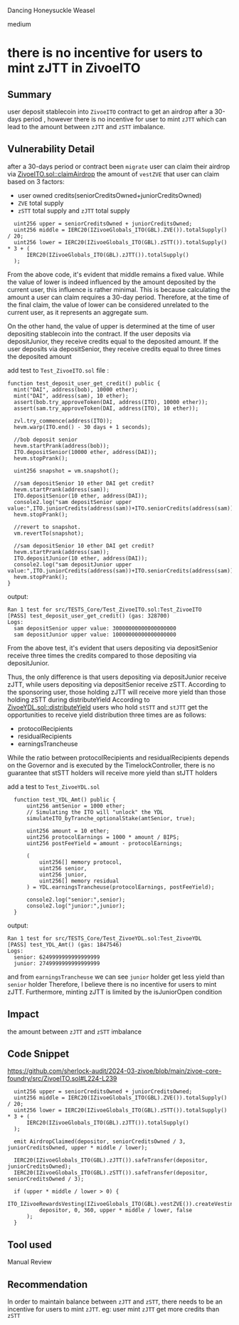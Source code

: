 Dancing Honeysuckle Weasel

medium

# there is no incentive for users to mint zJTT in ZivoeITO

## Summary
user deposit stablecoin into `ZivoeITO` contract to get an airdrop after a 30-days period , however there is no incentive for user to mint `zJTT` which can lead to the amount between `zJTT` and `zSTT` imbalance.

## Vulnerability Detail
after a 30-days period or contract been `migrate` user can claim their airdrop via [ZivoeITO.sol::claimAirdrop](https://github.com/sherlock-audit/2024-03-zivoe/blob/main/zivoe-core-foundry/src/ZivoeITO.sol#L203-L242)
the amount of `vestZVE` that user can claim based on 3 factors:
- user owned credits(seniorCreditsOwned+juniorCreditsOwned)
- `ZVE` total supply
- `zSTT` total supply and `zJTT` total supply
```solidity
  uint256 upper = seniorCreditsOwned + juniorCreditsOwned;
  uint256 middle = IERC20(IZivoeGlobals_ITO(GBL).ZVE()).totalSupply() / 20;
  uint256 lower = IERC20(IZivoeGlobals_ITO(GBL).zSTT()).totalSupply() * 3 + (
      IERC20(IZivoeGlobals_ITO(GBL).zJTT()).totalSupply()
  );
```
From the above code, it's evident that middle remains a fixed value.
While the value of lower is indeed influenced by the amount deposited by the current user, this influence is rather minimal. This is because calculating the amount a user can claim requires a 30-day period. Therefore, at the time of the final claim, the value of lower can be considered unrelated to the current user, as it represents an aggregate sum.

On the other hand, the value of upper is determined at the time of user depositing stablecoin into the contract. If the user deposits via depositJunior, they receive credits equal to the deposited amount. If the user deposits via depositSenior, they receive credits equal to three times the deposited amount

add test to `Test_ZivoeITO.sol` file :
```solidity
function test_deposit_user_get_credit() public {
  mint("DAI", address(bob), 10000 ether);
  mint("DAI", address(sam), 10 ether);
  assert(bob.try_approveToken(DAI, address(ITO), 10000 ether));
  assert(sam.try_approveToken(DAI, address(ITO), 10 ether));

  zvl.try_commence(address(ITO));
  hevm.warp(ITO.end() - 30 days + 1 seconds);

  //bob deposit senior
  hevm.startPrank(address(bob));
  ITO.depositSenior(10000 ether, address(DAI));
  hevm.stopPrank();

  uint256 snapshot = vm.snapshot();     

  //sam depositSenior 10 ether DAI get credit?
  hevm.startPrank(address(sam));
  ITO.depositSenior(10 ether, address(DAI));
  console2.log("sam depositSenior upper value:",ITO.juniorCredits(address(sam))+ITO.seniorCredits(address(sam)));
  hevm.stopPrank();

  //revert to snapshot.
  vm.revertTo(snapshot);

  //sam depositSenior 10 ether DAI get credit?
  hevm.startPrank(address(sam));
  ITO.depositJunior(10 ether, address(DAI));
  console2.log("sam depositJunior upper value:",ITO.juniorCredits(address(sam))+ITO.seniorCredits(address(sam)));
  hevm.stopPrank();
}
```
output:
```shell
Ran 1 test for src/TESTS_Core/Test_ZivoeITO.sol:Test_ZivoeITO
[PASS] test_deposit_user_get_credit() (gas: 328700)
Logs:
  sam depositSenior upper value: 30000000000000000000
  sam depositJunior upper value: 10000000000000000000
```
From the above test, it's evident that users depositing via depositSenior receive three times the credits compared to those depositing via depositJunior. 

Thus, the only difference is that users depositing via depositJunior receive zJTT, while users depositing via depositSenior receive zSTT. According to the sponsoring user, those holding zJTT will receive more yield than those holding zSTT during distributeYield
According to [ZivoeYDL.sol::distributeYield](https://github.com/sherlock-audit/2024-03-zivoe/blob/main/zivoe-core-foundry/src/ZivoeYDL.sol#L213-L310) users who hold `stSTT` and `stJTT` get the opportunities to receive yield distribution three times are as follows:
- protocolRecipients
- residualRecipients
- earningsTrancheuse

While the ratio between protocolRecipients and residualRecipients depends on the Governor and is executed by the TimelockController, there is no guarantee that stSTT holders will receive more yield than stJTT holders

add a test to `Test_ZivoeYDL.sol`
```solidity
  function test_YDL_Amt() public {
      uint256 amtSenior = 1000 ether;
      // Simulating the ITO will "unlock" the YDL
      simulateITO_byTranche_optionalStake(amtSenior, true);

      uint256 amount = 10 ether;
      uint256 protocolEarnings = 1000 * amount / BIPS;
      uint256 postFeeYield = amount - protocolEarnings;

      (
          uint256[] memory protocol, 
          uint256 senior, 
          uint256 junior, 
          uint256[] memory residual
      ) = YDL.earningsTrancheuse(protocolEarnings, postFeeYield);

      console2.log("senior:",senior);
      console2.log("junior:",junior);
  }
```
output:
```shell
Ran 1 test for src/TESTS_Core/Test_ZivoeYDL.sol:Test_ZivoeYDL
[PASS] test_YDL_Amt() (gas: 1847546)
Logs:
  senior: 6249999999999999999
  junior: 2749999999999999999
```
and from `earningsTrancheuse` we can see `junior` holder get less yield than `senior` holder
Therefore, I believe there is no incentive for users to mint zJTT. Furthermore, minting zJTT is limited by the isJuniorOpen condition

## Impact
the amount between `zJTT` and `zSTT` imbalance

## Code Snippet
https://github.com/sherlock-audit/2024-03-zivoe/blob/main/zivoe-core-foundry/src/ZivoeITO.sol#L224-L239
```solidity
  uint256 upper = seniorCreditsOwned + juniorCreditsOwned;
  uint256 middle = IERC20(IZivoeGlobals_ITO(GBL).ZVE()).totalSupply() / 20;
  uint256 lower = IERC20(IZivoeGlobals_ITO(GBL).zSTT()).totalSupply() * 3 + (
      IERC20(IZivoeGlobals_ITO(GBL).zJTT()).totalSupply()
  );

  emit AirdropClaimed(depositor, seniorCreditsOwned / 3, juniorCreditsOwned, upper * middle / lower);

  IERC20(IZivoeGlobals_ITO(GBL).zJTT()).safeTransfer(depositor, juniorCreditsOwned);
  IERC20(IZivoeGlobals_ITO(GBL).zSTT()).safeTransfer(depositor, seniorCreditsOwned / 3);

  if (upper * middle / lower > 0) {
      ITO_IZivoeRewardsVesting(IZivoeGlobals_ITO(GBL).vestZVE()).createVestingSchedule(
          depositor, 0, 360, upper * middle / lower, false
      );
  }
```
## Tool used

Manual Review

## Recommendation
In order to maintain balance between `zJTT` and `zSTT`, there needs to be an incentive for users to mint `zJTT`. eg: user mint `zJTT` get more credits than `zSTT`